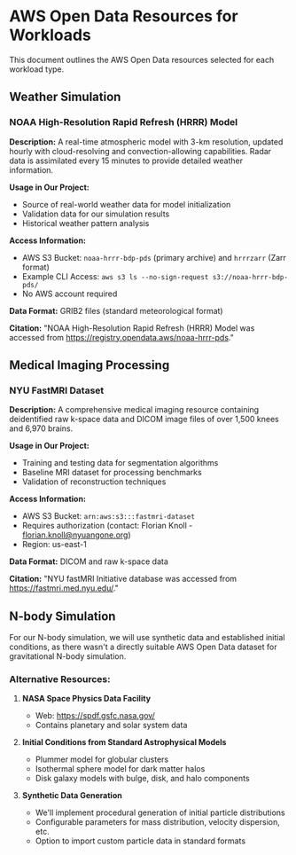 # AWS Open Data Resources for Workloads

<!-- SPDX-License-Identifier: Apache-2.0 -->
<!-- Copyright 2024 nvidia-jetson-workload contributors -->

This document outlines the AWS Open Data resources selected for each workload type.

## Weather Simulation

### NOAA High-Resolution Rapid Refresh (HRRR) Model

**Description:** A real-time atmospheric model with 3-km resolution, updated hourly with cloud-resolving and convection-allowing capabilities. Radar data is assimilated every 15 minutes to provide detailed weather information.

**Usage in Our Project:**
- Source of real-world weather data for model initialization
- Validation data for our simulation results
- Historical weather pattern analysis

**Access Information:**
- AWS S3 Bucket: `noaa-hrrr-bdp-pds` (primary archive) and `hrrrzarr` (Zarr format)
- Example CLI Access: `aws s3 ls --no-sign-request s3://noaa-hrrr-bdp-pds/`
- No AWS account required

**Data Format:** GRIB2 files (standard meteorological format)

**Citation:** "NOAA High-Resolution Rapid Refresh (HRRR) Model was accessed from https://registry.opendata.aws/noaa-hrrr-pds."

## Medical Imaging Processing

### NYU FastMRI Dataset

**Description:** A comprehensive medical imaging resource containing deidentified raw k-space data and DICOM image files of over 1,500 knees and 6,970 brains.

**Usage in Our Project:**
- Training and testing data for segmentation algorithms
- Baseline MRI dataset for processing benchmarks
- Validation of reconstruction techniques

**Access Information:**
- AWS S3 Bucket: `arn:aws:s3:::fastmri-dataset`
- Requires authorization (contact: Florian Knoll - florian.knoll@nyuangone.org)
- Region: us-east-1

**Data Format:** DICOM and raw k-space data

**Citation:** "NYU fastMRI Initiative database was accessed from https://fastmri.med.nyu.edu/."

## N-body Simulation

For our N-body simulation, we will use synthetic data and established initial conditions, as there wasn't a directly suitable AWS Open Data dataset for gravitational N-body simulation.

### Alternative Resources:

1. **NASA Space Physics Data Facility**
   - Web: https://spdf.gsfc.nasa.gov/
   - Contains planetary and solar system data

2. **Initial Conditions from Standard Astrophysical Models**
   - Plummer model for globular clusters
   - Isothermal sphere model for dark matter halos
   - Disk galaxy models with bulge, disk, and halo components

3. **Synthetic Data Generation**
   - We'll implement procedural generation of initial particle distributions
   - Configurable parameters for mass distribution, velocity dispersion, etc.
   - Option to import custom particle data in standard formats
